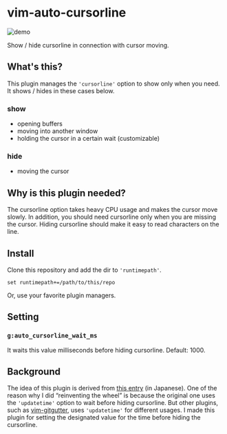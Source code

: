 # vim-auto-cursorline

![demo](https://user-images.githubusercontent.com/1239245/56327655-4c169000-61b6-11e9-8cb8-23d3ca1773a7.gif)

Show / hide cursorline in connection with cursor moving.

## What's this?

This plugin manages the `'cursorline'` option to show only when you need. It
shows / hides in these cases below.

### show

* opening buffers
* moving into another window
* holding the cursor in a certain wait (customizable)

### hide

* moving the cursor

## Why is this plugin needed?

The cursorline option takes heavy CPU usage and makes the cursor move slowly.
In addition, you should need cursorline only when you are missing the cursor.
Hiding cursorline should make it easy to read characters on the line.

##  Install

Clone this repository and add the dir to `'runtimepath'`.

```vim
set runtimepath+=/path/to/this/repo
```

Or, use your favorite plugin managers.

## Setting

### `g:auto_cursorline_wait_ms`

It waits this value milliseconds before hiding cursorline. Default: 1000.

## Background

The idea of this plugin is derived from [this entry][] (in Japanese). One of
the reason why I did “reinventing the wheel” is because the original one uses
the `'updatetime'` option to wait before hiding cursorline. But other plugins,
such as [vim-gitgutter][], uses `'updatetime'` for different usages. I made
this plugin for setting the designated value for the time before hiding the
cursorline.

[this entry]: https://thinca.hatenablog.com/entry/20090530/1243615055
[vim-gitgutter]: https://github.com/airblade/vim-gitgutter
